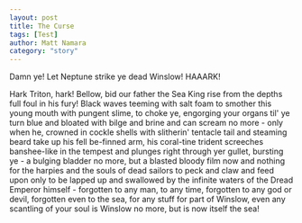 ```yaml
---
layout: post
title: The Curse
tags: [Test]
author: Matt Namara
category: "story"
---
```

Damn ye! Let Neptune strike ye dead Winslow! HAAARK!


Hark Triton, hark! Bellow, bid our father the Sea King rise from the depths full foul in his fury! Black waves teeming with salt foam to smother this young mouth with pungent slime, to choke ye, engorging your organs til' ye turn blue and bloated with bilge and brine and can scream no more - only when he, crowned in cockle shells with slitherin' tentacle tail and steaming beard take up his fell be-finned arm, his coral-tine trident screeches banshee-like in the tempest and plunges right through yer gullet, bursting ye - a bulging bladder no more, but a blasted bloody film now and nothing for the harpies and the souls of dead sailors to peck and claw and feed upon only to be lapped up and swallowed by the infinite waters of the Dread Emperor himself - forgotten to any man, to any time, forgotten to any god or devil, forgotten even to the sea, for any stuff for part of Winslow, even any scantling of your soul is Winslow no more, but is now itself the sea!
